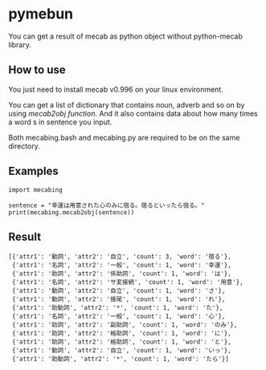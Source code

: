 # pymebun
You can get a result of mecab as python object without python-mecab library.

## How to use
<p>
You just need to install mecab v0.996 on your linux environment.
 </p>
<p>
You can get a list of dictionary that contains noun, adverb and so on by using <i>mecab2obj function</i>. And it also contains data about how many times a word s in sentence you input.
 </p>
<p>
Both mecabing.bash and mecabing.py are required to be on the same directory.
 </p>

## Examples
~~~
import mecabing

sentence = "幸運は用意された心のみに宿る。宿るといったら宿る。"
print(mecabing.mecab2obj(sentence))
~~~

## Result
~~~
[{'attr1': '動詞', 'attr2': '自立', 'count': 3, 'word': '宿る'},
 {'attr1': '名詞', 'attr2': '一般', 'count': 1, 'word': '幸運'},
 {'attr1': '助詞', 'attr2': '係助詞', 'count': 1, 'word': 'は'},
 {'attr1': '名詞', 'attr2': 'サ変接続', 'count': 1, 'word': '用意'},
 {'attr1': '動詞', 'attr2': '自立', 'count': 1, 'word': 'さ'},
 {'attr1': '動詞', 'attr2': '接尾', 'count': 1, 'word': 'れ'},
 {'attr1': '助動詞', 'attr2': '*', 'count': 1, 'word': 'た'},
 {'attr1': '名詞', 'attr2': '一般', 'count': 1, 'word': '心'},
 {'attr1': '助詞', 'attr2': '副助詞', 'count': 1, 'word': 'のみ'},
 {'attr1': '助詞', 'attr2': '格助詞', 'count': 1, 'word': 'に'},
 {'attr1': '助詞', 'attr2': '格助詞', 'count': 1, 'word': 'と'},
 {'attr1': '動詞', 'attr2': '自立', 'count': 1, 'word': 'いっ'},
 {'attr1': '助動詞', 'attr2': '*', 'count': 1, 'word': 'たら'}]
~~~
